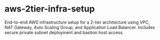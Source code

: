 # aws-2tier-infra-setup
End-to-end AWS infrastructure setup for a 2-tier architecture using VPC, NAT Gateway, Auto Scaling Group, and Application Load Balancer. Includes secure private subnet deployment and bastion host access.
